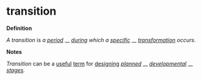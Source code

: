 # transition

**Definition**

_A transition_ is _a_ [_period_](period.md) __ [_during_](../../terms/duration.md) _which a_ [_specific_](specific.md) __ [_transformation_](transform.md) _occurs_.

**Notes**

_Transition_ can be a [useful](use.md) [term](term.md) for [designing](design.md) [_planned_](plan.md) __ [_developmental_](develop.md) __ [_stages_](stage.md)_._

